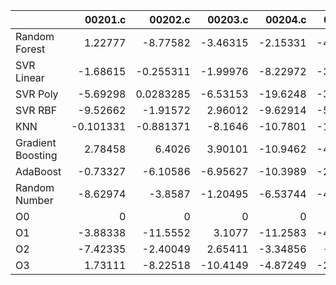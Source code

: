 |                   |   00201.c |     00202.c |   00203.c |   00204.c |   00205.c |   00206.c |   00207.c |    00208.c |    00209.c |   00210.c |   00211.c |   00212.c |   00213.c |   00214.c |   00215.c |   00216.c |   00217.c |    00218.c |   00219.c |   00220.c |   nestedLoop.c |   recursion.c |   select.c |   test10.c |   test11.c |   test12.c |    test13.c |   test1.c |   test2.c |   test3.c |   test4.c |   test5.c |   test6.c |   test7.c |   test8.c |   test9.c |    toy.c |   nan |   1.0209045508260852 |   0.9777604854936666 |   1.0125732033603383 |   nan |
|:------------------|----------:|------------:|----------:|----------:|----------:|----------:|----------:|-----------:|-----------:|----------:|----------:|----------:|----------:|----------:|----------:|----------:|----------:|-----------:|----------:|----------:|---------------:|--------------:|-----------:|-----------:|-----------:|-----------:|------------:|----------:|----------:|----------:|----------:|----------:|----------:|----------:|----------:|----------:|---------:|------:|---------------------:|---------------------:|---------------------:|------:|
| Random Forest     |  1.22777  |  -8.77582   |  -3.46315 |  -2.15331 |  -4.47695 |   2.74508 |  2.38157  |  6.47021   |   3.72446  |  1.12255  |   5.60906 |  10.7289  |  3.73339  | -3.17088  |  3.26046  |  3.57855  | -11.1824  |   3.10896  |  1.81946  | -9.49124  |       -8.23012 |       9.5277  |   1.16463  |   3.91791  |   3.4606   |   -9.10312 |  -3.83989   |   7.95373 |  24.12    |   4.2317  |  14.8444  |  5.44984  | -0.546261 |  4.48009  |  2.60509  |  2.26178  | -3.24217 |   nan |            -0.489335 |            1.50695   |            -1.34806  |   nan |
| SVR Linear        | -1.68615  |  -0.255311  |  -1.99976 |  -8.22972 |  -3.99062 |  -1.15132 | -4.8528   | 15.1646    |   0.228505 |  0.316326 |  12.1914  |   2.01588 |  1.65549  | -0.797391 | -3.6394   | -2.21705  |  -5.35724 | -10.5083   |  4.8479   | -0.57486  |       -9.89126 |       8.65    |  -1.08088  |  -7.60046  |  10.5677   |  -12.2552  |   2.32363   |  18.2737  |   2.27927 |  -5.34035 |   5.18804 |  0.951833 |  7.04024  | 14.3977   |  5.82103  | -2.74112  |  1.31814 |   nan |             1.20281  |           -1.58386   |            -2.9449   |   nan |
| SVR Poly          | -5.69298  |   0.0283285 |  -6.53153 | -19.6248  |  -3.71616 |  -3.68348 |  7.3381   |  5.49375   |  -1.19381  | -1.89715  |   4.77221 |   8.7465  |  5.65097  | -2.09797  | -1.85978  | 24.2969   | -10.4661  |   2.58086  | -3.86905  | -5.75918  |       -7.73045 |      14.7058  |   3.45223  |  -7.49607  |  23.358    |   -4.59383 |   0.100324  |   8.07982 |   3.93841 |   9.49535 |   6.14743 |  1.65186  | 10.4637   |  4.15974  | 11.6752   | -8.11092  |  5.03572 |   nan |            -2.90649  |            1.07666   |            -1.70419  |   nan |
| SVR RBF           | -9.52662  |  -1.91572   |   2.96012 |  -9.62914 |  -5.05986 |   7.89457 | -1.23883  | -0.0501103 |  -4.64765  |  0.101387 |  10.5784  |  -1.53389 | 12.9646   | -2.80819  |  4.35355  |  8.02408  |   1.83228 |   5.9526   | -0.709327 | -5.81923  |       -3.95064 |       8.12438 |   5.1375   |  -1.17339  |   2.01737  |   -4.56968 |  -8.26409   |   5.27987 |  10.5806  |  11.0412  |  18.4803  | -2.31843  |  7.91927  | 12.6516   | -1.02527  |  2.3537   |  4.62706 |   nan |            -3.59045  |           -0.0604246 |            -0.898859 |   nan |
| KNN               | -0.101331 |  -0.881371  |  -8.1646  | -10.7801  | -13.5107  |   4.93882 |  2.02491  |  9.57613   |  -5.97156  | -2.88465  |   5.09249 |   4.61299 |  4.56471  | -1.86058  |  0.436083 |  0.944215 | -12.0529  |   1.59366  | -2.17856  | -0.928388 |      -14.3769  |       1.93212 |  -3.63458  |   4.62546  |  13.7689   |   -3.08495 |   0.523304  |   8.58738 |  -3.34863 |   8.8015  |  13.7854  | -5.63294  |  7.56788  |  4.90412  |  7.18846  |  0.532207 | -2.05408 |   nan |            -1.04923  |           -0.101165  |            -2.65189  |   nan |
| Gradient Boosting |  2.78458  |   6.4026    |   3.90101 | -10.9462  |  -4.72224 |   2.40214 | -2.58784  | 13.8075    |   0.323159 | -1.20366  |  11.3746  |  10.9014  | 11.8261   | -1.58622  |  2.75496  | -4.43282  |  -3.33994 |  -0.243181 |  2.99948  | -4.1921   |      -17.9728  |      15.7954  |   5.7159   |  -4.74669  |  10.7907   |    4.04998 |  -0.664788  |   8.00441 |  -3.28354 |  -3.36851 |  11.7215  |  4.39188  |  9.72824  |  2.89011  | -0.154509 |  2.36869  |  2.43561 |   nan |             0.186787 |            1.26297   |            -1.73644  |   nan |
| AdaBoost          | -0.73327  |  -6.10586   |  -6.95627 | -10.3989  |  -2.77494 |   7.48944 | -0.430234 | 11.6095    |   2.36803  | -2.57644  |  11.9994  |  -1.69721 |  6.17777  |  7.83265  | -1.24688  |  7.66304  |   3.34287 |  -2.93733  |  2.76857  | -4.39492  |       -4.46949 |      17.799   |  -6.20436  |   2.03809  |  14.7499   |  -15.2768  | -11.7383    |   6.79098 |   3.67726 |   2.41603 |   7.24477 |  5.80776  |  9.61275  |  5.00372  | -3.80763  | -0.670288 |  3.13624 |   nan |             3.46132  |            0.297545  |            -1.01957  |   nan |
| Random Number     | -8.62974  |  -3.8587    |  -1.20495 |  -6.53744 |  -4.06681 |   9.96959 | -0.273822 |  6.39435   |  -9.13352  | -0.128558 |  22.3742  |   5.4216  |  0.769733 | -3.32382  | -2.15664  | -2.60573  | -15.3914  |  -3.95307  |  0.688862 | -7.92869  |       -8.03446 |       8.51758 | -10.3856   |  -1.77318  |   0.399427 |  -12.0858  |   0.0580633 |  -1.55699 |  12.661   | -10.2449  |  13.7825  | -4.21634  |  4.61245  |  0.321981 |  4.46319  | -1.76429  |  3.27533 |   nan |            -0.695031 |            1.61727   |            -3.22133  |   nan |
| O0                |  0        |   0         |   0       |   0       |   0       |   0       |  0        |  0         |   0        |  0        |   0       |   0       |  0        |  0        |  0        |  0        |   0       |   0        |  0        |  0        |        0       |       0       |   0        |   0        |   0        |    0       |   0         |   0       |   0       |   0       |   0       |  0        |  0        |  0        |  0        |  0        |  0       |   nan |             0        |            0         |             0        |   nan |
| O1                | -3.88338  | -11.5552    |   3.1077  | -11.2583  |  -4.69108 |   1.46977 |  5.817    |  6.14288   | -12.637    | -0.665501 |   8.11575 |   5.23861 |  0.672484 | -2.56652  |  1.68834  | -7.86867  |   2.50166 |  -2.83512  | -2.60254  | -4.3817   |       -6.52645 |       6.45304 |   9.70569  |   5.90436  |  20.6372   |   -4.13377 |   2.75837   |   1.28206 |   5.89464 |  -2.10171 |   6.31112 |  1.96878  | -0.993755 |  6.07943  |  3.64753  |  3.75977  |  5.56668 |   nan |             1.41543  |            1.28631   |            -0.772162 |   nan |
| O2                | -7.42335  |  -2.40049   |   2.65411 |  -3.34856 |  -9.1635  |  -2.20051 | -0.482907 |  6.13231   |  -5.85231  | 17.5468   |   9.79799 |   3.96099 | -3.69209  | -4.294    |  2.75112  | -2.69821  |  -3.9551  |  -3.77633  |  1.79784  | -6.05076  |       -8.78584 |      10.6115  |  -4.20266  |   3.96243  |   7.32847  |  -17.468   |  -0.192197  |   5.59391 |   1.49662 | -11.1848  |  18.3609  | -3.67639  | -1.72122  |  0.665916 | -0.104603 | -2.41327  |  5.31606 |   nan |             1.86141  |           -0.582731  |            -1.50424  |   nan |
| O3                |  1.73111  |  -8.22518   | -10.4149  |  -4.87249 |  -2.00905 |  -9.83165 |  3.44026  |  7.17038   |  -6.80886  |  3.13284  |   2.2172  |  10.5195  |  1.82446  | -1.43406  | -0.143443 | -4.26438  |   3.58871 |  -2.16392  |  2.67513  | -3.51413  |       -7.21236 |      11.1484  |   0.864295 |   0.260795 |   6.55398  |   -6.86131 |  -5.67293   |  15.1022  |  -5.70496 |  -3.50649 |  17.1855  | -5.13616  | -0.79318  |  1.00009  | -4.69076  | -0.982353 | 12.067   |   nan |           nan        |          nan         |           nan        |   nan |